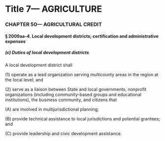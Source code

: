 
# Title 7— AGRICULTURE
### CHAPTER 50— AGRICULTURAL CREDIT
#### § 2009aa–4. Local development districts; certification and administrative expenses
##### (c) Duties of local development districts

A local development district shall

(1) operate as a lead organization serving multicounty areas in the region at the local level; and

(2) serve as a liaison between State and local governments, nonprofit organizations (including community-based groups and educational institutions), the business community, and citizens that

(A) are involved in multijurisdictional planning;

(B) provide technical assistance to local jurisdictions and potential grantees; and

(C) provide leadership and civic development assistance.
